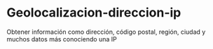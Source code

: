 # Geolocalizacion-direccion-ip
Obtener información como dirección, código postal, región, ciudad y muchos datos más conociendo una IP

